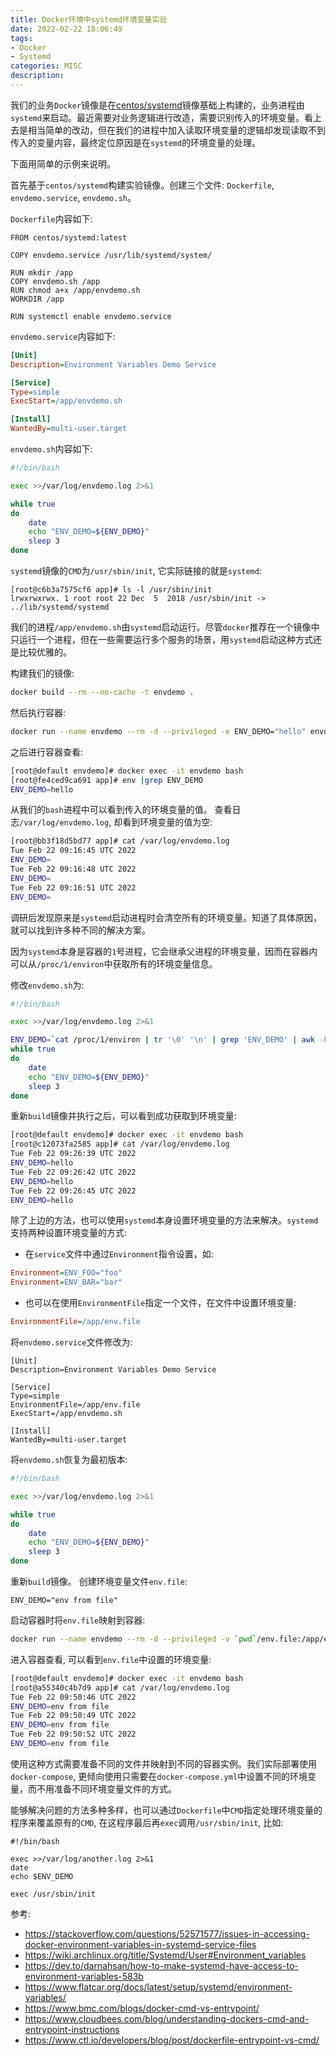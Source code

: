 ```yaml
---
title: Docker环境中systemd环境变量实验
date: 2022-02-22 18:06:49
tags:
- Docker
- Systemd
categories: MISC
description:
---
```

我们的业务`Docker`镜像是在[centos/systemd](https://hub.docker.com/r/centos/systemd)镜像基础上构建的，业务进程由`systemd`来启动。最近需要对业务逻辑进行改造，需要识别传入的环境变量。看上去是相当简单的改动，但在我们的进程中加入读取环境变量的逻辑却发现读取不到传入的变量内容，最终定位原因是在`systemd`的环境变量的处理。

<!--more-->

下面用简单的示例来说明。

首先基于`centos/systemd`构建实验镜像。创建三个文件:
`Dockerfile`, `envdemo.service`, `envdemo.sh`。


`Dockerfile`内容如下:
```docker
FROM centos/systemd:latest

COPY envdemo.service /usr/lib/systemd/system/

RUN mkdir /app
COPY envdemo.sh /app
RUN chmod a+x /app/envdemo.sh
WORKDIR /app

RUN systemctl enable envdemo.service
```

`envdemo.service`内容如下:
```ini
[Unit]
Description=Environment Variables Demo Service

[Service]
Type=simple
ExecStart=/app/envdemo.sh

[Install]
WantedBy=multi-user.target
```

`envdemo.sh`内容如下:
```bash
#!/bin/bash

exec >>/var/log/envdemo.log 2>&1

while true
do
    date
    echo "ENV_DEMO=${ENV_DEMO}"
    sleep 3
done
```

`systemd`镜像的`CMD`为`/usr/sbin/init`, 它实际链接的就是`systemd`:
```plain
[root@c6b3a7575cf6 app]# ls -l /usr/sbin/init
lrwxrwxrwx. 1 root root 22 Dec  5  2018 /usr/sbin/init -> ../lib/systemd/systemd
```

我们的进程`/app/envdemo.sh`由`systemd`启动运行。尽管`docker`推荐在一个镜像中只运行一个进程，但在一些需要运行多个服务的场景，用`systemd`启动这种方式还是比较优雅的。

构建我们的镜像:
```bash
docker build --rm --no-cache -t envdemo .
```

然后执行容器:
```bash
docker run --name envdemo --rm -d --privileged -e ENV_DEMO="hello" envdemo
```

之后进行容器查看:
```bash
[root@default envdemo]# docker exec -it envdemo bash
[root@fe4ced9ca691 app]# env |grep ENV_DEMO
ENV_DEMO=hello
```

从我们的`bash`进程中可以看到传入的环境变量的值。
查看日志`/var/log/envdemo.log`, 却看到环境变量的值为空:
```bash
[root@bb3f18d5bd77 app]# cat /var/log/envdemo.log
Tue Feb 22 09:16:45 UTC 2022
ENV_DEMO=
Tue Feb 22 09:16:48 UTC 2022
ENV_DEMO=
Tue Feb 22 09:16:51 UTC 2022
ENV_DEMO=
```

调研后发现原来是`systemd`启动进程时会清空所有的环境变量。知道了具体原因，就可以找到许多种不同的解决方案。

因为`systemd`本身是容器的`1`号进程，它会继承父进程的环境变量，因而在容器内可以从`/proc/1/environ`中获取所有的环境变量信息。

修改`envdemo.sh`为:
```bash
#!/bin/bash

exec >>/var/log/envdemo.log 2>&1

ENV_DEMO=`cat /proc/1/environ | tr '\0' '\n' | grep 'ENV_DEMO' | awk -F'=' '{print $2}'`
while true
do
    date
    echo "ENV_DEMO=${ENV_DEMO}"
    sleep 3
done
```

重新`build`镜像并执行之后，可以看到成功获取到环境变量:
```bash
[root@default envdemo]# docker exec -it envdemo bash
[root@c12073fa2585 app]# cat /var/log/envdemo.log
Tue Feb 22 09:26:39 UTC 2022
ENV_DEMO=hello
Tue Feb 22 09:26:42 UTC 2022
ENV_DEMO=hello
Tue Feb 22 09:26:45 UTC 2022
ENV_DEMO=hello
```

除了上边的方法，也可以使用`systemd`本身设置环境变量的方法来解决。`systemd`支持两种设置环境变量的方式:

* 在`service`文件中通过`Environment`指令设置，如:

```ini
Environment=ENV_FOO="foo"
Environment=ENV_BAR="bar"
```

* 也可以在使用`EnvironmentFile`指定一个文件，在文件中设置环境变量:

```ini
EnvironmentFile=/app/env.file
```

将`envdemo.service`文件修改为:
```
[Unit]
Description=Environment Variables Demo Service

[Service]
Type=simple
EnvironmentFile=/app/env.file
ExecStart=/app/envdemo.sh

[Install]
WantedBy=multi-user.target
```

将`envdemo.sh`恢复为最初版本:
```bash
#!/bin/bash

exec >>/var/log/envdemo.log 2>&1

while true
do
    date
    echo "ENV_DEMO=${ENV_DEMO}"
    sleep 3
done
```

重新`build`镜像。
创建环境变量文件`env.file`:
```plain
ENV_DEMO="env from file"
```

启动容器时将`env.file`映射到容器:
```bash
docker run --name envdemo --rm -d --privileged -v `pwd`/env.file:/app/env.file envdemo
```

进入容器查看, 可以看到`env.file`中设置的环境变量:
```bash
[root@default envdemo]# docker exec -it envdemo bash
[root@a55340c4b7d9 app]# cat /var/log/envdemo.log
Tue Feb 22 09:50:46 UTC 2022
ENV_DEMO=env from file
Tue Feb 22 09:50:49 UTC 2022
ENV_DEMO=env from file
Tue Feb 22 09:50:52 UTC 2022
ENV_DEMO=env from file
```

使用这种方式需要准备不同的文件并映射到不同的容器实例。我们实际部署使用`docker-compose`, 更倾向使用只需要在`docker-compose.yml`中设置不同的环境变量，而不用准备不同环境变量文件的方式。

能够解决问题的方法多种多样，也可以通过`Dockerfile`中`CMD`指定处理环境变量的程序来覆盖原有的`CMD`, 在这程序最后再`exec`调用`/usr/sbin/init`, 比如:
```
#!/bin/bash

exec >>/var/log/another.log 2>&1
date
echo $ENV_DEMO

exec /usr/sbin/init
```

参考:

* https://stackoverflow.com/questions/52571577/issues-in-accessing-docker-environment-variables-in-systemd-service-files
* https://wiki.archlinux.org/title/Systemd/User#Environment_variables
* https://dev.to/darnahsan/how-to-make-systemd-have-access-to-environment-variables-583b
* https://www.flatcar.org/docs/latest/setup/systemd/environment-variables/
* https://www.bmc.com/blogs/docker-cmd-vs-entrypoint/
* https://www.cloudbees.com/blog/understanding-dockers-cmd-and-entrypoint-instructions
* https://www.ctl.io/developers/blog/post/dockerfile-entrypoint-vs-cmd/
